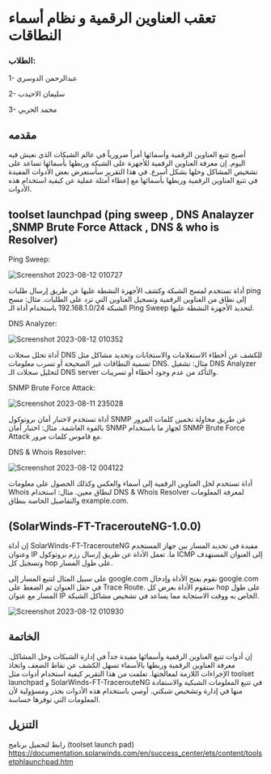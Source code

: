 


  # تعقب العناوين الرقمية و نظام أسماء النطاقات
### الطلاب:
1- عبدالرحمن الدوسري

2- سليمان الاحيدب

3- محمد الحربي
  ##  مقدمه
أصبح تتبع العناوين الرقمية وأسمائها أمراً ضرورياً في عالم الشبكات الذي نعيش فيه اليوم. إن معرفة العناوين الرقمية للأجهزة على الشبكة وربطها بأسمائها تساعد على تشخيص المشاكل وحلها بشكل أسرع. في هذا التقرير سأستعرض بعض الأدوات المفيدة في تتبع العناوين الرقمية وربطها بأسمائها مع إعطاء أمثلة عملية عن كيفية استخدام هذه الأدوات.
  ## toolset launchpad  (ping sweep , DNS Analayzer ,SNMP Brute Force Attack , DNS & who is Resolver)
  Ping Sweep:
  
![Screenshot 2023-08-12 010727](https://github.com/AbdulrahmanBis/IT-341-project/assets/85118474/c1618d49-ced3-438c-952b-47491cdc51e9)

أداة تستخدم لمسح الشبكة وكشف الأجهزة النشطة عليها عن طريق إرسال طلبات ping إلى نطاق من العناوين الرقمية وتسجيل العناوين التي ترد على الطلبات.
مثال: مسح الشبكة 192.168.1.0/24 باستخدام أداة الـ Ping Sweep لتحديد الأجهزة النشطة عليها.

DNS Analyzer:

![Screenshot 2023-08-12 010352](https://github.com/AbdulrahmanBis/IT-341-project/assets/85118474/4bc786f8-522a-426f-a9dc-db217d12d9a1)

أداة تحلل سجلات DNS للكشف عن أخطاء الاستعلامات والاستجابات وتحديد مشاكل مثل تسمية النطاقات غير الصحيحة أو تسرب معلومات DNS.
مثال: تشغيل DNS Analyzer لتحليل سجلات الـ DNS server والتأكد من عدم وجود أخطاء أو تسريبات.

SNMP Brute Force Attack:

![Screenshot 2023-08-11 235028](https://github.com/AbdulrahmanBis/IT-341-project/assets/85118474/5a5f6a53-618b-4eb7-b605-11c7a454261c)

أداة تستخدم لاختبار أمان بروتوكول SNMP عن طريق محاولة تخمين كلمات المرور بالقوة الغاشمة.
مثال: اختبار أمان SNMP لجهاز ما باستخدام SNMP Brute Force Attack مع قاموس كلمات مرور.

DNS & Whois Resolver:

![Screenshot 2023-08-12 004122](https://github.com/AbdulrahmanBis/IT-341-project/assets/85118474/0300d515-8feb-4507-ba14-1f2c1aab3335)

أداة تستخدم لحل العناوين الرقمية إلى أسماء والعكس وكذلك الحصول على معلومات Whois لنطاق معين.
مثال: استخدام DNS & Whois Resolver لمعرفة المعلومات والتفاصيل الخاصة بنطاق example.com.


## (SolarWinds-FT-TracerouteNG-1.0.0) 
إن أداة SolarWinds-FT-TracerouteNG مفيدة في تحديد المسار بين جهاز المستخدم وعنوان IP ما. تعمل الأداة عن طريق إرسال رزم بروتوكول ICMP إلى العنوان المستهدف وتسجيل كل hop على طول المسار.

على سبيل المثال لتتبع المسار إلى google.com نقوم بفتح الأداة وإدخال google.com في حقل العنوان ثم الضغط على Trace Route. ستقوم الأداة بعرض كل hop على طول المسار مع عنوان IP الخاص به ووقت الاستجابة مما يساعد في تشخيص مشاكل الشبكة.

![Screenshot 2023-08-12 010930](https://github.com/AbdulrahmanBis/IT-341-project/assets/85118474/8875db2a-4a78-4972-9a5e-471bb197bd4f)

## الخاتمة
إن أدوات تتبع العناوين الرقمية وأسمائها مفيدة جداً في إدارة الشبكات وحل المشاكل. معرفة العناوين الرقمية وربطها بالأسماء تسهل الكشف عن نقاط الضعف واتخاذ الإجراءات اللازمة لمعالجتها. تعلمت من هذا التقرير كيفية استخدام أدوات مثل toolset launchpad و SolarWinds-FT-TracerouteNG في تتبع المعلومات الشبكية والاستفادة منها في إدارة وتشخيص شبكتي. أوصي باستخدام هذه الأدوات بحذر ومسؤولية لأن المعلومات التي توفرها حساسة.

## التنزيل
 رابط لتحميل برنامج (toolset launch pad) 
https://documentation.solarwinds.com/en/success_center/ets/content/toolsetphlaunchpad.htm


                                                      
